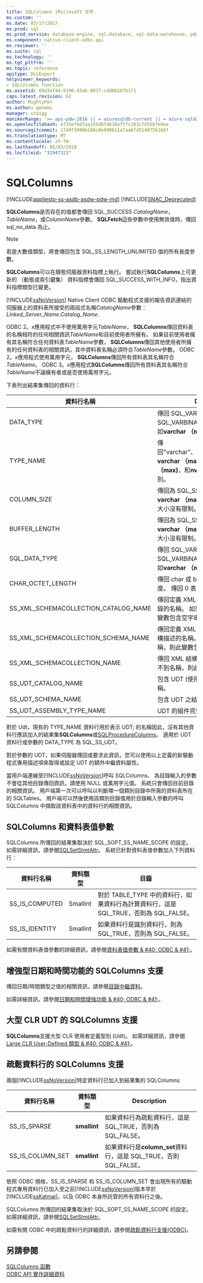 ```yaml
---
title: SQLColumns |Microsoft 文件
ms.custom: ''
ms.date: 03/17/2017
ms.prod: sql
ms.prod_service: database-engine, sql-database, sql-data-warehouse, pdw
ms.component: native-client-odbc-api
ms.reviewer: ''
ms.suite: sql
ms.technology: ''
ms.tgt_pltfrm: ''
ms.topic: reference
apitype: DLLExport
helpviewer_keywords:
- SQLColumns function
ms.assetid: 69d3af44-8196-43ab-8037-cdd06207b171
caps.latest.revision: 62
author: MightyPen
ms.author: genemi
manager: craigg
monikerRange: '>= aps-pdw-2016 || = azuresqldb-current || = azure-sqldw-latest || >= sql-server-2016 || = sqlallproducts-allversions'
ms.openlocfilehash: e735efbd7aa155d8f4618afffc203cf4558fe9ee
ms.sourcegitcommit: 1740f3090b168c0e809611a7aa6fd514075616bf
ms.translationtype: MT
ms.contentlocale: zh-TW
ms.lasthandoff: 05/03/2018
ms.locfileid: "32947323"
---
```

# <a name="sqlcolumns"></a>SQLColumns
[!INCLUDE[appliesto-ss-asdb-asdw-pdw-md](../../includes/appliesto-ss-asdb-asdw-pdw-md.md)]
[!INCLUDE[SNAC_Deprecated](../../includes/snac-deprecated.md)]

  **SQLColumns**是否存在的值都會傳回 SQL_SUCCESS *CatalogName*， *TableName*，或*ColumnName*參數。 **SQLFetch**這些參數中使用無效值時，傳回 sql_no_data 為止。  
  
> [!NOTE]  
>  若是大數值類型，將會傳回包含 SQL_SS_LENGTH_UNLIMITED 值的所有長度參數。  
  
 **SQLColumns**可以在靜態伺服器資料指標上執行。 嘗試執行**SQLColumns**上可更新的 （動態或索引鍵集） 資料指標會傳回 SQL_SUCCESS_WITH_INFO，指出資料指標類型已變更。  
  
 [!INCLUDE[ssNoVersion](../../includes/ssnoversion-md.md)] Native Client ODBC 驅動程式支援的報告資訊連結的伺服器上的資料表所接受的兩段式名稱*CatalogName*參數： *Linked_Server_Name.Catalog_Name*.  
  
 ODBC 2。*x*應用程式中不使用萬用字元*TableName*， **SQLColumns**傳回資料表的名稱相符的任何相關資訊*TableName*和目前使用者所擁有。 如果目前使用者擁有其名稱符合任何資料表*TableName*參數， **SQLColumns**傳回其他使用者所擁有的任何資料表的相關資訊，其中資料表名稱必須符合*TableName*參數。 ODBC 2。*x*應用程式使用萬用字元， **SQLColumns**傳回所有資料表其名稱符合*TableName*。 ODBC 3。*x*應用程式**SQLColumns**傳回所有資料表其名稱符合*TableName*不論擁有者或是否使用萬用字元。  
  
 下表列出結果集傳回的資料行：  
  
|資料行名稱|Description|  
|-----------------|-----------------|  
|DATA_TYPE|傳回 SQL_VARCHAR、 SQL_VARBINARY 或 SQL_WVARCHAR 如**varchar （max)** 資料型別。|  
|TYPE_NAME|傳回"varchar"、"varbinary"或"nvarchar" **varchar （max)**， **varbinary （max)**，和**nvarchar （max)** 資料型別。|  
|COLUMN_SIZE|傳回為 SQL_SS_LENGTH_UNLIMITED **varchar （max)** 資料類型表示資料行的大小沒有限制。|  
|BUFFER_LENGTH|傳回為 SQL_SS_LENGTH_UNLIMITED **varchar （max)** 資料類型表示的緩衝區大小沒有限制。|  
|SQL_DATA_TYPE|傳回 SQL_VARCHAR、 SQL_VARBINARY 或 SQL_WVARCHAR 如**varchar （max)** 資料型別。|  
|CHAR_OCTET_LENGTH|傳回 char 或 binary 資料行的最大長度。 傳回 0 表示大小不受限制。|  
|SS_XML_SCHEMACOLLECTION_CATALOG_NAME|傳回定義 XML 結構描述集合名稱所在目錄的名稱。 如果找不到目錄名稱，則此變數包含空字串。|  
|SS_XML_SCHEMACOLLECTION_SCHEMA_NAME|傳回定義 XML 結構描述集合名稱所在結構描述的名稱。 如果找不到結構描述名稱，則此變數包含空字串。|  
|SS_XML_SCHEMACOLLECTION_NAME|傳回 XML 結構描述集合的名稱。 如果找不到名稱，則此變數包含空字串。|  
|SS_UDT_CATALOG_NAME|包含 UDT (使用者定義型別) 之目錄的名稱。|  
|SS_UDT_SCHEMA_NAME|包含 UDT 之結構描述的名稱。|  
|SS_UDT_ASSEMBLY_TYPE_NAME|UDT 的組件完整名稱。|  
  
 對於 Udt，現有的 TYPE_NAME 資料行用於表示 UDT; 的名稱因此，沒有其他資料行應該加入的結果集**SQLColumns**或[SQLProcedureColumns](../../relational-databases/native-client-odbc-api/sqlprocedurecolumns.md)。 適用於 UDT 資料行或參數的 DATA_TYPE 為 SQL_SS_UDT。  
  
 對於參數的 UDT，如果伺服器傳回或要求此資訊，您可以使用以上定義的新驅動程式專用描述項來取得或設定 UDT 的額外中繼資料屬性。  
  
 當用戶端連線至[!INCLUDE[ssNoVersion](../../includes/ssnoversion-md.md)]呼叫 SQLColumns、 為目錄輸入的參數不會從其他目錄傳回資訊，請使用 NULL 或萬用字元值。 系統只會傳回目前目錄的相關資訊。 用戶端第一次可以呼叫以判斷哪一個類別目錄中所需的資料表所在的 SQLTables。 用戶端可以然後使用該類別目錄值用於目錄輸入參數的呼叫 SQLColumns 中擷取該資料表中的資料行的相關資訊。  
  
## <a name="sqlcolumns-and-table-valued-parameters"></a>SQLColumns 和資料表值參數  
 SQLColumns 所傳回的結果集取決於 SQL_SOPT_SS_NAME_SCOPE 的設定。 如需詳細資訊，請參閱[SQLSetStmtAttr](../../relational-databases/native-client-odbc-api/sqlsetstmtattr.md)。 系統已針對資料表值參數加入下列資料行：  
  
|資料行名稱|資料類型|目錄|  
|-----------------|---------------|--------------|  
|SS_IS_COMPUTED|Smallint|對於 TABLE_TYPE 中的資料行，如果資料行為計算資料行，這是 SQL_TRUE，否則為 SQL_FALSE。|  
|SS_IS_IDENTITY|Smallint|如果資料行是識別資料行，則為 SQL_TRUE，否則為 SQL_FALSE。|  
  
 如需有關資料表值參數的詳細資訊，請參閱[資料表值參數 & #40; ODBC & #41;](../../relational-databases/native-client-odbc-table-valued-parameters/table-valued-parameters-odbc.md)。  
  
## <a name="sqlcolumns-support-for-enhanced-date-and-time-features"></a>增強型日期和時間功能的 SQLColumns 支援  
 傳回日期/時間類型之值的相關資訊，請參閱[目錄中繼資料](../../relational-databases/native-client-odbc-date-time/metadata-catalog.md)。  
  
 如需詳細資訊，請參閱[日期和時間增強功能 & #40; ODBC & #41;](../../relational-databases/native-client-odbc-date-time/date-and-time-improvements-odbc.md)。  
  
## <a name="sqlcolumns-support-for-large-clr-udts"></a>大型 CLR UDT 的 SQLColumns 支援  
 **SQLColumns**支援大型 CLR 使用者定義型別 (Udt)。 如需詳細資訊，請參閱[Large CLR User-Defined 類型 & #40; ODBC & #41;](../../relational-databases/native-client/odbc/large-clr-user-defined-types-odbc.md)。  
  
## <a name="sqlcolumns-support-for-sparse-columns"></a>疏鬆資料行的 SQLColumns 支援  
 兩個[!INCLUDE[ssNoVersion](../../includes/ssnoversion-md.md)]特定資料行已加入到結果集的 SQLColumns:  
  
|資料行名稱|資料類型|Description|  
|-----------------|---------------|-----------------|  
|SS_IS_SPARSE|**smallint**|如果資料行為疏鬆資料行，這是 SQL_TRUE，否則為 SQL_FALSE。|  
|SS_IS_COLUMN_SET|**smallint**|如果資料行是**column_set**資料行，這是 SQL_TRUE，否則 SQL_FALSE。|  
  
 依照 ODBC 規格，SS_IS_SPARSE 和 SS_IS_COLUMN_SET 會出現所有的驅動程式專用資料行已加入至之前[!INCLUDE[ssNoVersion](../../includes/ssnoversion-md.md)]版本早於[!INCLUDE[ssKatmai](../../includes/sskatmai-md.md)]，以及 ODBC 本身所託管的所有資料行之後。  
  
 SQLColumns 所傳回的結果集取決於 SQL_SOPT_SS_NAME_SCOPE 的設定。 如需詳細資訊，請參閱[SQLSetStmtAttr](../../relational-databases/native-client-odbc-api/sqlsetstmtattr.md)。  
  
 如需有關 ODBC 中的疏鬆資料行的詳細資訊，請參閱[疏鬆資料行支援&#40;ODBC&#41;](../../relational-databases/native-client/odbc/sparse-columns-support-odbc.md)。  
  
## <a name="see-also"></a>另請參閱  
 [SQLColumns 函數](http://go.microsoft.com/fwlink/?LinkId=59336)   
 [ODBC API 實作詳細資料](../../relational-databases/native-client-odbc-api/odbc-api-implementation-details.md)  
  
  
